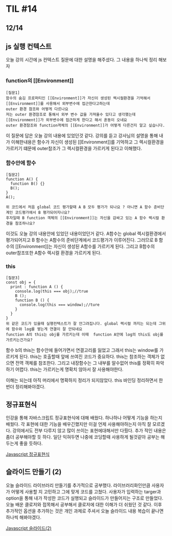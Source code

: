 # TIL #14
## 12/14

## js 실행 컨텍스트
오늘 강의 시간에 js 컨텍스트 질문에 대한 설명을 해주셨다. 그 내용을 하나씩 정리 해보자

### function의 [[Environment]]
```
[질문1]
함수의 숨김 프로퍼티인 [[Environment]]가 자신이 생성된 렉시컬환경을 기억해서 [[Environment]]를 사용해서 외부변수에 접근한다고하는데
outer 환경 참조와 어떻게 다르나요 
저는 outer 환경참조로 통해서 외부 변수 값을 가져올수 있다고 생각했는데 
[[Environment]]가 외부변수에 접근하게 한다고 해서 혼동이 오네요 
outer 환경참조와 function객체의 [[Environment]]가 어떻게 다른건지 알고 싶습니다. 
```
이 질문에 답은 오늘 강의 내용에 있었던것 같다. 강의를 듣고 강사님의 설명을 통해 내가 이해한내용은 함수가 자신이 생성된 [[Environment]]를 기억하고 그 렉시컬환경을 가르키기 떄문에 outer참조가 그 렉시컬환경을 가르키게 된다고 이해했다. 

### 함수안에 함수
```
[질문2]
function A() {
  function B() {} 
  B();
}
A();

위 코드에서 처음 global 코드 평가할때 A B 모두 평가가 되나요 ? 아니면 A 함수 준비단계인 코드평가에서 B 평가되어지나요?
후자일때 B function 객체의 [[Environment]]는 자신을 감싸고 있는 A 함수 렉시컬 환경을 참조하나요?
```
이것도 오늘 강의 내용안에 있었던 내용이었던거 같다. A함수는 global 렉시컬환경에서 평가되어지고 B 함수는 
A함수의 준비단계에서 코드평가가 이루어진다. 그러므로 B 함수의 [[Environment]]는 자신이 생성된 A함수를 가르키게 된다. 그리고 B함수의 outer참조또한 A함수 렉시컬 환경을 가르키게 된다. 

### this
```
[질문3]
const obj = {
  print : function A () {
    console.log(this === obj);//true
    B ();
    function B () {
      console.log(this === window);//ture
    }
  }
}
위 같은 코드가 있을때 실행컨텍스트가 잘 안그려집니다. global 렉시컬 까지는 되는데 그위에 함수와 log를 쌓는게 연결이 잘 안되네요
function A의 this는 obj를 가르키는데 이때  function A안에 log의 this도 obj를 가르키는건가요?
```
함수 b의 this는 함수안에 들어가면서 연결고리를 잃었고 그래서 this는 window를 가르키게 된다. this는 호출할때 앞에 쓰여진 코드가 중요하다. this는 참조하는 객체가 없으면 전역 객체를 참조한다. 그리고 내장함수는 그 내부를 알수없어 this를 정확히 파악하기 어렵다. this는 가르키는게 명확치 않아서 잘 사용해야한다. 

이해는 되는데 아직 머리에서 명확하지 정리가 되지않았다. this 바인딩 정리하면서 한번더 정리해봐야겠다.

## 정규표현식
인강을 통해 자바스크립트 정규표현식에 대해 배웠다. 하나하나 어떻게 기능을 하는지 배웠다. 각 표현에 대한 기능을 배우긴했지만 이걸 언제 사용해야하는지 아직 잘 모르겠다. 강의에서도 전부 다루지 않고 많이 쓰이는 표현에대해서만 다뤘다. 추가 적인 내용은 좀더 공부해야할 듯 하다. 일단 익혀두면 나중에 코딩할때 사용하게 될것같아 공부는 해두는게 좋을 듯하다. 

[Javascript 정규표현식](https://github.com/mrlee323/TIL/blob/main/js/js_regxp.md)

## 슬라이드 만들기 (2)
오늘 슬라이드 라이브러리 만들기를 추가적으로 공부했다. 라이브러리화인만큼 사용자가 어떻게 사용할 지 고민하고 그에 맞게 코드를 고쳤다. 사용자가 입력하는 targer과 option을 통해 내가 작성한 코드가 실행되고 슬라이드가 만들어지는 구조로 만들었다. 오늘 배운 클로저와 접목해서 공부해서 클로저에 대한 이해가 더 쉬웠던 것 같다. 이후 추가적인 옵션을 추가하는 것은 개인 과제로 주셔서 오늘 슬라이드 내용 복습이 끝나면 하나씩 해봐야겠다. 

[Javascript 슬라이드(2)](https://github.com/mrlee323/TIL/blob/main/js/js_slide2.md)
